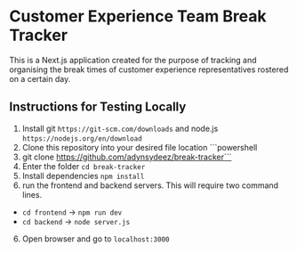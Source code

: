 # Customer Experience Team Break Tracker

This is a Next.js application created for the purpose of tracking and organising the break times of customer experience representatives rostered on a certain day.

## Instructions for Testing Locally
1. Install git `https://git-scm.com/downloads` and node.js `https://nodejs.org/en/download`
2. Clone this repository into your desired file location ```powershell
4. git clone https://github.com/adynsydeez/break-tracker```
5. Enter the folder `cd break-tracker`
6. Install dependencies `npm install`
7. run the frontend and backend servers. This will require two command lines.
- `cd frontend` -> `npm run dev`
- `cd backend` -> `node server.js`
6. Open browser and go to `localhost:3000`
